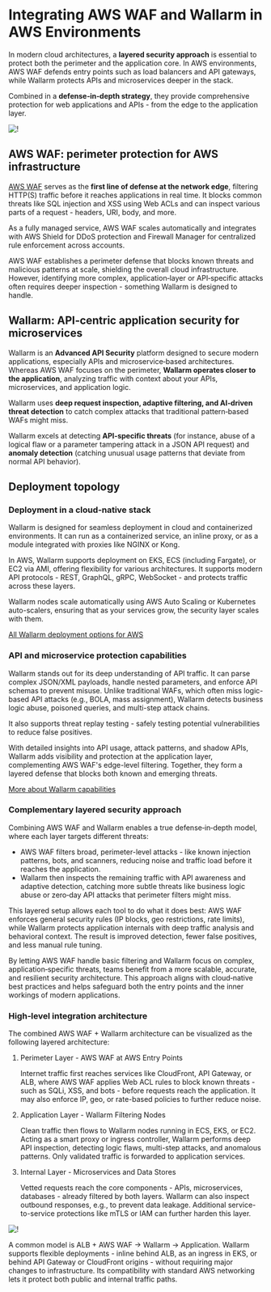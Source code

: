 # Integrating AWS WAF and Wallarm in AWS Environments

In modern cloud architectures, a **layered security approach** is essential to protect both the perimeter and the application core. In AWS environments, AWS WAF defends entry points such as load balancers and API gateways, while Wallarm protects APIs and microservices deeper in the stack.

Combined in a **defense‑in‑depth strategy**, they provide comprehensive protection for web applications and APIs - from the edge to the application layer.

![!](../../../images/waf-installation/aws/aws-waf-wallarm-responsibilities.png)

## AWS WAF: perimeter protection for AWS infrastructure

[AWS WAF](https://docs.aws.amazon.com/waf/latest/developerguide/waf-chapter.html) serves as the **first line of defense at the network edge**, filtering HTTP(S) traffic before it reaches applications in real time. It blocks common threats like SQL injection and XSS using Web ACLs and can inspect various parts of a request - headers, URI, body, and more.

As a fully managed service, AWS WAF scales automatically and integrates with AWS Shield for DDoS protection and Firewall Manager for centralized rule enforcement across accounts. 

AWS WAF establishes a perimeter defense that blocks known threats and malicious patterns at scale, shielding the overall cloud infrastructure. However, identifying more complex, application‑layer or API‑specific attacks often requires deeper inspection - something Wallarm is designed to handle.

## Wallarm: API‑centric application security for microservices

Wallarm is an **Advanced API Security** platform designed to secure modern applications, especially APIs and microservice‑based architectures. Whereas AWS WAF focuses on the perimeter, **Wallarm operates closer to the application**, analyzing traffic with context about your APIs, microservices, and application logic.

Wallarm uses **deep request inspection, adaptive filtering, and AI‑driven threat detection** to catch complex attacks that traditional pattern‑based WAFs might miss. 

Wallarm excels at detecting **API‑specific threats** (for instance, abuse of a logical flaw or a parameter tampering attack in a JSON API request) and **anomaly detection** (catching unusual usage patterns that deviate from normal API behavior).

## Deployment topology

### Deployment in a cloud‑native stack

Wallarm is designed for seamless deployment in cloud and containerized environments. It can run as a containerized service, an inline proxy, or as a module integrated with proxies like NGINX or Kong.

In AWS, Wallarm supports deployment on EKS, ECS (including Fargate), or EC2 via AMI, offering flexibility for various architectures. It supports modern API protocols - REST, GraphQL, gRPC, WebSocket - and protects traffic across these layers.

Wallarm nodes scale automatically using AWS Auto Scaling or Kubernetes auto-scalers, ensuring that as your services grow, the security layer scales with them.

[All Wallarm deployment options for AWS](../../../installation/supported-deployment-options.md#public-clouds)

### API and microservice protection capabilities

Wallarm stands out for its deep understanding of API traffic. It can parse complex JSON/XML payloads, handle nested parameters, and enforce API schemas to prevent misuse. Unlike traditional WAFs, which often miss logic-based API attacks (e.g., BOLA, mass assignment), Wallarm detects business logic abuse, poisoned queries, and multi-step attack chains.

It also supports threat replay testing - safely testing potential vulnerabilities to reduce false positives.

With detailed insights into API usage, attack patterns, and shadow APIs, Wallarm adds visibility and protection at the application layer, complementing AWS WAF's edge-level filtering. Together, they form a layered defense that blocks both known and emerging threats.

[More about Wallarm capabilities](../../../about-wallarm/overview.md)

### Complementary layered security approach

Combining AWS WAF and Wallarm enables a true defense‑in‑depth model, where each layer targets different threats:

* AWS WAF filters broad, perimeter-level attacks - like known injection patterns, bots, and scanners, reducing noise and traffic load before it reaches the application.
* Wallarm then inspects the remaining traffic with API awareness and adaptive detection, catching more subtle threats like business logic abuse or zero‑day API attacks that perimeter filters might miss.

This layered setup allows each tool to do what it does best: AWS WAF enforces general security rules (IP blocks, geo restrictions, rate limits), while Wallarm protects application internals with deep traffic analysis and behavioral context. The result is improved detection, fewer false positives, and less manual rule tuning.

By letting AWS WAF handle basic filtering and Wallarm focus on complex, application‑specific threats, teams benefit from a more scalable, accurate, and resilient security architecture. This approach aligns with cloud‑native best practices and helps safeguard both the entry points and the inner workings of modern applications.

### High‑level integration architecture

The combined AWS WAF + Wallarm architecture can be visualized as the following layered architecture:

1. Perimeter Layer - AWS WAF at AWS Entry Points

    Internet traffic first reaches services like CloudFront, API Gateway, or ALB, where AWS WAF applies Web ACL rules to block known threats - such as SQLi, XSS, and bots - before requests reach the application. It may also enforce IP, geo, or rate-based policies to further reduce noise.
1. Application Layer - Wallarm Filtering Nodes

    Clean traffic then flows to Wallarm nodes running in ECS, EKS, or EC2. Acting as a smart proxy or ingress controller, Wallarm performs deep API inspection, detecting logic flaws, multi-step attacks, and anomalous patterns. Only validated traffic is forwarded to application services.
1. Internal Layer - Microservices and Data Stores

    Vetted requests reach the core components - APIs, microservices, databases - already filtered by both layers. Wallarm can also inspect outbound responses, e.g., to prevent data leakage. Additional service-to-service protections like mTLS or IAM can further harden this layer. 

![!](../../../images/waf-installation/aws/aws-waf-wallarm-deployment.png)

A common model is ALB + AWS WAF → Wallarm → Application. Wallarm supports flexible deployments - inline behind ALB, as an ingress in EKS, or behind API Gateway or CloudFront origins - without requiring major changes to infrastructure. Its compatibility with standard AWS networking lets it protect both public and internal traffic paths.
